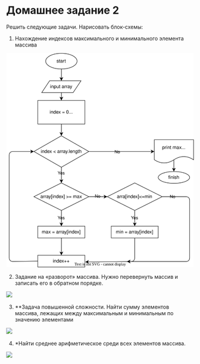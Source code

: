 # Домашнее задание 2

Решить следующие задачи. Нарисовать блок-схемы:

1. Нахождение индексов максимального и минимального элемента массива

<img src="01.svg">

2. Задание на «разворот» массива. Нужно перевернуть массив и записать его в обратном порядке.

<img src="img/02.svg">

3. **Задача повышенной сложности. Найти сумму элементов массива, лежащих между максимальным и минимальным по значению элементами

<img src="img/03.svg">

4. *Найти среднее арифметическое среди всех элементов массива.

<img src="img/04.svg">

